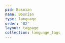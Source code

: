 ```yaml
---
pid: Bosnian
name: Bosnian
type: language
order: '02'
layout: tagpage
collection: language_tags
---
```

